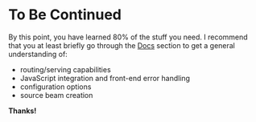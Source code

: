 # To Be Continued

By this point, you have learned 80% of the stuff you need.  I recommend that you at least briefly go through the [Docs](../docs/01-core-concepts.md)  section to get a general understanding of:

* routing/serving capabilities
* JavaScript integration and front-end error handling
* configuration options
* source beam creation

**Thanks!**
